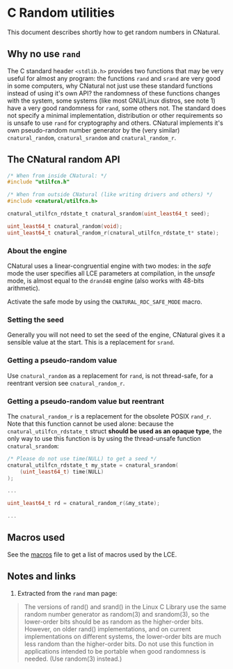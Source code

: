 # C Random utilities #

This document describes shortly how to get random numbers in CNatural.

## Why no use `rand` ##

The C standard header `<stdlib.h>` provides two functions that may be very
useful for almost any program: the functions `rand` and `srand` are very good
in some computers, why CNatural not just use these standard functions instead
of using it's own API? the randomness of these functions changes with the
system, some systems (like most GNU/Linux distros, see note 1) have a very
good randomness for `rand`, some others not. The standard does not specify a
minimal implementation, distribution or other requirements so is unsafe to use
`rand` for cryptography and others. CNatural implements it's own pseudo-random
number generator by the (very similar) `cnatural_random`, `cnatural_srandom`
and `cnatural_random_r`.

## The CNatural random API ##

```c
/* When from inside CNatural: */
#include "utilfcn.h"

/* When from outside CNatural (like writing drivers and others) */
#include <cnatural/utilfcn.h>

cnatural_utilfcn_rdstate_t cnatural_srandom(uint_least64_t seed);

uint_least64_t cnatural_random(void);
uint_least64_t cnatural_random_r(cnatural_utilfcn_rdstate_t* state);
```

### About the engine ###

CNatural uses a linear-congruential engine with two modes: in the *safe* mode
the user specifies all LCE parameters at compilation, in the *unsafe* mode,
is almost equal to the `drand48` engine (also works with 48-bits arithmetic).

Activate the safe mode by using the `CNATURAL_RDC_SAFE_MODE` macro.

### Setting the seed ###

Generally you will not need to set the seed of the engine, CNatural gives it
a sensible value at the start. This is a replacement for `srand`.

### Getting a pseudo-random value ###

Use `cnatural_random` as a replacement for `rand`, is not thread-safe, for a
reentrant version see `cnatural_random_r`.

### Getting a pseudo-random value but reentrant ###

The `cnatural_random_r` is a replacement for the obsolete POSIX `rand_r`. Note
that this function cannot be used alone: because the
`cnatural_utilfcn_rdstate_t` struct **should be used as an opaque type**, the
only way to use this function is by using the thread-unsafe function
`cnatural_srandom`:

```c
/* Please do not use time(NULL) to get a seed */
cnatural_utilfcn_rdstate_t my_state = cnatural_srandom(
	(uint_least64_t) time(NULL)
);

...

uint_least64_t rd = cnatural_random_r(&my_state);

...
```

## Macros used ##

See the [macros][macros] file to get a list of macros used by the LCE.

## Notes and links ##

1. Extracted from the `rand` man page:

> The versions of rand() and srand() in the Linux C Library use the same
> random number generator as random(3) and srandom(3), so the lower-order bits
> should be as random as the higher-order bits.  However, on older rand()
> implementations, and on current implementations on different systems, the
> lower-order bits are much less random than the higher-order bits.  Do not
> use this function in applications intended to be portable when good
> randomness is needed.  (Use random(3) instead.)

[macros]: macros.md

